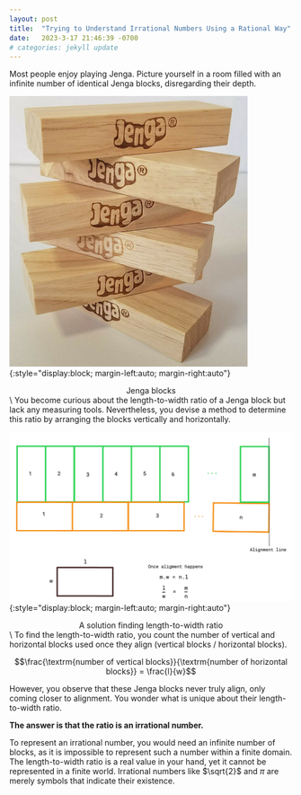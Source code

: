 ```yaml
---
layout: post
title:  "Trying to Understand Irrational Numbers Using a Rational Way"
date:   2023-3-17 21:46:39 -0700
# categories: jekyll update
---
```

Most people enjoy playing Jenga. Picture yourself in a room filled with an infinite number of identical Jenga blocks, disregarding their depth.

![Jenga blocks](/assets/jenga.png){:style="display:block; margin-left:auto; margin-right:auto"}
<div align="center">
Jenga blocks
</div>
\
You become curious about the length-to-width ratio of a Jenga block but lack any measuring tools. Nevertheless, you devise a method to determine this ratio by arranging the blocks vertically and horizontally.

![A solution finding length-to-width ratio](/assets/ratio.png){:style="display:block; margin-left:auto; margin-right:auto"}
<div align="center">
A solution finding length-to-width ratio
</div>
\
To find the length-to-width ratio, you count the number of vertical and horizontal blocks used once they align (vertical blocks / horizontal blocks).

$$\frac{\textrm{number of vertical blocks}}{\textrm{number of horizontal blocks}} = \frac{l}{w}$$

However, you observe that these Jenga blocks never truly align, only coming closer to alignment. You wonder what is unique about their length-to-width ratio.

**The answer is that the ratio is an irrational number.**

To represent an irrational number, you would need an infinite number of blocks, as it is impossible to represent such a number within a finite domain. The length-to-width ratio is a real value in your hand, yet it cannot be represented in a finite world. Irrational numbers like $\sqrt{2}$ and $\pi$ are merely symbols that indicate their existence.
